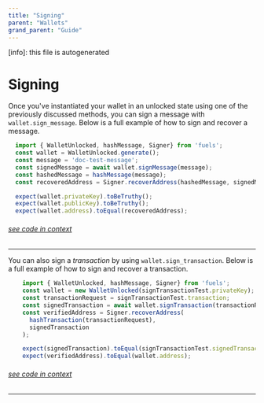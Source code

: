 ```yaml
---
title: "Signing"
parent: "Wallets"
grand_parent: "Guide"
---
```


[info]: this file is autogenerated
# Signing

Once you've instantiated your wallet in an unlocked state using one of the previously discussed methods, you can sign a message with `wallet.sign_message`. Below is a full example of how to sign and recover a message.


```typescript
  import { WalletUnlocked, hashMessage, Signer} from 'fuels';
  const wallet = WalletUnlocked.generate();
  const message = 'doc-test-message';
  const signedMessage = await wallet.signMessage(message);
  const hashedMessage = hashMessage(message);
  const recoveredAddress = Signer.recoverAddress(hashedMessage, signedMessage);

  expect(wallet.privateKey).toBeTruthy();
  expect(wallet.publicKey).toBeTruthy();
  expect(wallet.address).toEqual(recoveredAddress);
```
###### [see code in context](https://github.com/FuelLabs/fuels-ts/blob/master/packages/fuel-gauge/src/doc-examples.test.ts#L197-L208)

---


You can also sign a _transaction_ by using `wallet.sign_transaction`. Below is a full example of how to sign and recover a transaction.


```typescript
    import { WalletUnlocked, hashMessage, Signer} from 'fuels';
    const wallet = new WalletUnlocked(signTransactionTest.privateKey);
    const transactionRequest = signTransactionTest.transaction;
    const signedTransaction = await wallet.signTransaction(transactionRequest);
    const verifiedAddress = Signer.recoverAddress(
      hashTransaction(transactionRequest),
      signedTransaction
    );

    expect(signedTransaction).toEqual(signTransactionTest.signedTransaction);
    expect(verifiedAddress).toEqual(wallet.address);
```
###### [see code in context](https://github.com/FuelLabs/fuels-ts/blob/master/packages/wallet/src/wallet-unlocked.test.ts#L51-L63)

---

